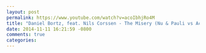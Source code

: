 ```yaml
---
layout: post
permalink: https://www.youtube.com/watch?v=acoIbhjRo4M
title: "Daniel Bortz, feat. Nils Corssen - The Misery (Nu & Pauli vs Acid Remix)"
date: 2014-11-11 16:21:59 -0800
comments: true
categories: 
---
```


